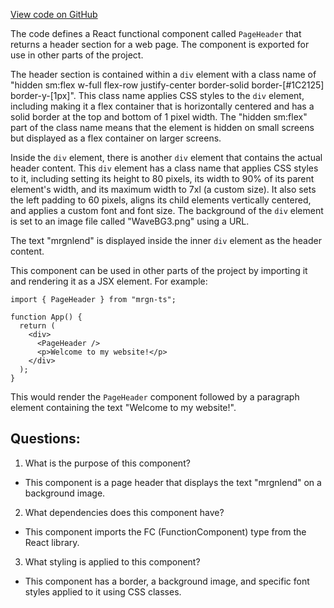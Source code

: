 [View code on GitHub](https://github.com/mrgnlabs/mrgn-ts/apps/marginfi-v2-ui/src/components/PageHeader.tsx)

The code defines a React functional component called `PageHeader` that returns a header section for a web page. The component is exported for use in other parts of the project.

The header section is contained within a `div` element with a class name of "hidden sm:flex w-full flex-row justify-center border-solid border-[#1C2125] border-y-[1px]". This class name applies CSS styles to the `div` element, including making it a flex container that is horizontally centered and has a solid border at the top and bottom of 1 pixel width. The "hidden sm:flex" part of the class name means that the element is hidden on small screens but displayed as a flex container on larger screens.

Inside the `div` element, there is another `div` element that contains the actual header content. This `div` element has a class name that applies CSS styles to it, including setting its height to 80 pixels, its width to 90% of its parent element's width, and its maximum width to 7xl (a custom size). It also sets the left padding to 60 pixels, aligns its child elements vertically centered, and applies a custom font and font size. The background of the `div` element is set to an image file called "WaveBG3.png" using a URL.

The text "mrgnlend" is displayed inside the inner `div` element as the header content.

This component can be used in other parts of the project by importing it and rendering it as a JSX element. For example:

```
import { PageHeader } from "mrgn-ts";

function App() {
  return (
    <div>
      <PageHeader />
      <p>Welcome to my website!</p>
    </div>
  );
}
```

This would render the `PageHeader` component followed by a paragraph element containing the text "Welcome to my website!".

## Questions:

1.  What is the purpose of this component?

- This component is a page header that displays the text "mrgnlend" on a background image.

2. What dependencies does this component have?

- This component imports the FC (FunctionComponent) type from the React library.

3. What styling is applied to this component?

- This component has a border, a background image, and specific font styles applied to it using CSS classes.
